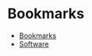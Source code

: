# Bookmarks

- [Bookmarks](https://htmlpreview.github.io/?https://github.com/scratch85/bookmark/blob/main/bookmark.html)
- [Software](Software.md)
